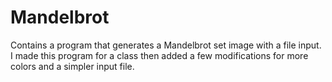 # Mandelbrot
Contains a program that generates a Mandelbrot set image with a file input. I made this program for a class then added a few modifications for more colors and a simpler input file.

